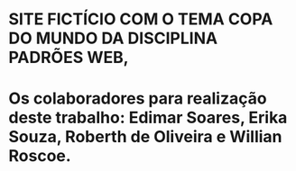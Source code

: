 <h1>SITE FICTÍCIO COM O TEMA COPA DO MUNDO DA DISCIPLINA PADRÕES WEB,</h1>
<h1>Os colaboradores para realização deste trabalho: Edimar Soares, Erika Souza, Roberth de Oliveira e Willian Roscoe.</h1> 
